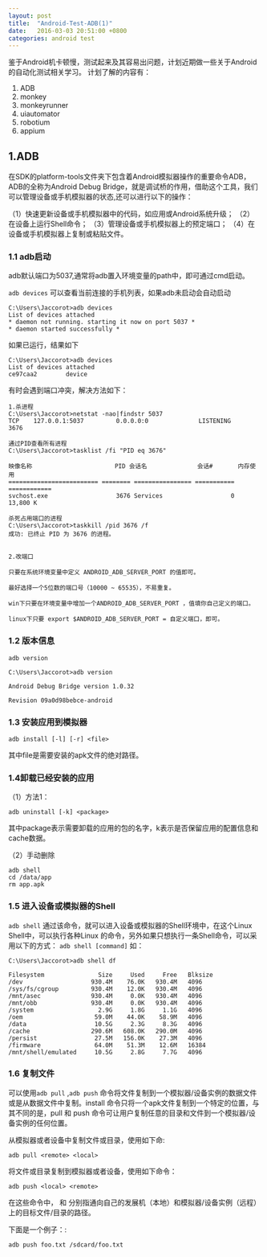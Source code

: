 ```yaml
---
layout: post
title:  "Android-Test-ADB(1)"
date:   2016-03-03 20:51:00 +0800
categories: android test
---
```

  鉴于Android机卡顿慢，测试起来及其容易出问题，计划近期做一些关于Android的自动化测试相关学习。
  计划了解的内容有：
  
1. ADB
2. monkey
3. monkeyrunner
4. uiautomator
5. robotium
6. appium


## 1.ADB
在SDK的platform-tools文件夹下包含着Android模拟器操作的重要命令ADB，ADB的全称为Android Debug Bridge，就是调试桥的作用，借助这个工具，我们可以管理设备或手机模拟器的状态,还可以进行以下的操作：

（1）快速更新设备或手机模拟器中的代码，如应用或Android系统升级；
（2）在设备上运行Shell命令；
（3）管理设备或手机模拟器上的预定端口；
（4）在设备或手机模拟器上复制或粘贴文件。

### 1.1 adb启动

adb默认端口为5037,通常将adb置入环境变量的path中，即可通过cmd启动。

`adb devices` 可以查看当前连接的手机列表，如果adb未启动会自动启动

    C:\Users\Jaccorot>adb devices
    List of devices attached
    * daemon not running. starting it now on port 5037 *
    * daemon started successfully *

如果已运行，结果如下

    C:\Users\Jaccorot>adb devices
    List of devices attached
    ce97caa2        device

有时会遇到端口冲突，解决方法如下：

    1.杀进程
    C:\Users\Jaccorot>netstat -nao|findstr 5037
    TCP    127.0.0.1:5037         0.0.0.0:0              LISTENING       3676

    通过PID查看所有进程
    C:\Users\Jaccorot>tasklist /fi "PID eq 3676"

    映像名称                       PID 会话名              会话#       内存使用
    ========================= ======== ================ =========== ============
    svchost.exe                   3676 Services                   0     13,800 K

    杀死占用端口的进程
    C:\Users\Jaccorot>taskkill /pid 3676 /f
    成功: 已终止 PID 为 3676 的进程。


    2.改端口

    只要在系统环境变量中定义 ANDROID_ADB_SERVER_PORT 的值即可。

    最好选择一个5位数的端口号（10000 ~ 65535），不易重复。

    win下只要在环境变量中增加一个ANDROID_ADB_SERVER_PORT ，值填你自己定义的端口。

    linux下只要 export $ANDROID_ADB_SERVER_PORT = 自定义端口，即可。


### 1.2 版本信息

`adb version`

    C:\Users\Jaccorot>adb version

    Android Debug Bridge version 1.0.32

    Revision 09a0d98bebce-android

### 1.3 安装应用到模拟器 

`adb install [-l] [-r] <file>`

其中file是需要安装的apk文件的绝对路径。

 
### 1.4卸载已经安装的应用

（1）方法1：

`adb uninstall [-k] <package>`

其中package表示需要卸载的应用的包的名字，k表示是否保留应用的配置信息和cache数据。

（2）手动删除

    adb shell
    cd /data/app
    rm app.apk

### 1.5 进入设备或模拟器的Shell

`adb shell` 通过该命令，就可以进入设备或模拟器的Shell环境中，在这个Linux Shell中，可以执行各种Linux 的命令，另外如果只想执行一条Shell命令，可以采用以下的方式：
`adb shell [command]`
如：

    C:\Users\Jaccorot>adb shell df

    Filesystem               Size     Used     Free   Blksize
    /dev                   930.4M    76.0K   930.4M   4096
    /sys/fs/cgroup         930.4M    12.0K   930.4M   4096
    /mnt/asec              930.4M     0.0K   930.4M   4096
    /mnt/obb               930.4M     0.0K   930.4M   4096
    /system                  2.9G     1.8G     1.1G   4096
    /oem                    59.0M    44.0K    58.9M   4096
    /data                   10.5G     2.3G     8.3G   4096
    /cache                 290.6M   608.0K   290.0M   4096
    /persist                27.5M   156.0K    27.3M   4096
    /firmware               64.0M    51.3M    12.6M   16384
    /mnt/shell/emulated     10.5G     2.8G     7.7G   4096

### 1.6 复制文件

可以使用`adb pull` ,`adb push` 命令将文件复制到一个模拟器/设备实例的数据文件或是从数据文件中复制。install 命令只将一个apk文件复制到一个特定的位置，与其不同的是，pull 和 push 命令可让用户复制任意的目录和文件到一个模拟器/设备实例的任何位置。

从模拟器或者设备中复制文件或目录，使用如下命:

`adb pull <remote> <local>`

将文件或目录复制到模拟器或者设备，使用如下命令：

`adb push <local> <remote>`

在这些命令中， <local> 和<remote> 分别指通向自己的发展机（本地）和模拟器/设备实例（远程）上的目标文件/目录的路径。

下面是一个例子：:

`adb push foo.txt /sdcard/foo.txt`